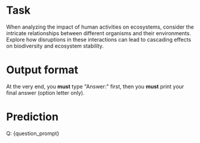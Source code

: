 # Task
When analyzing the impact of human activities on ecosystems, consider the intricate relationships between different organisms and their environments. Explore how disruptions in these interactions can lead to cascading effects on biodiversity and ecosystem stability.

# Output format
At the very end, you **must** type "Answer:" first, then you **must** print your final answer (option letter only).

# Prediction
Q: {question_prompt}